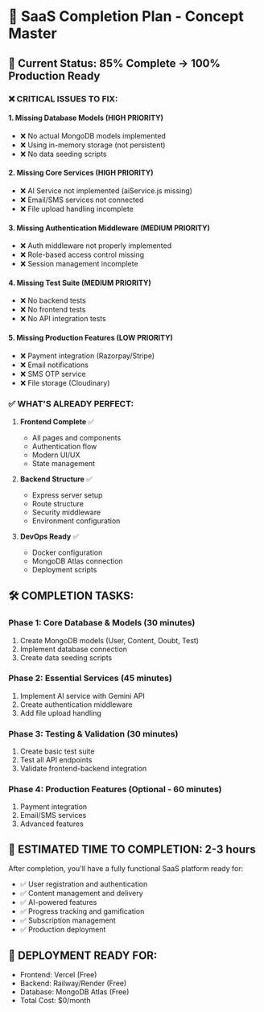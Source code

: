 # 🚀 SaaS Completion Plan - Concept Master

## 🎯 Current Status: 85% Complete → 100% Production Ready

### ❌ CRITICAL ISSUES TO FIX:

#### 1. **Missing Database Models** (HIGH PRIORITY)
- ❌ No actual MongoDB models implemented
- ❌ Using in-memory storage (not persistent)
- ❌ No data seeding scripts

#### 2. **Missing Core Services** (HIGH PRIORITY)
- ❌ AI Service not implemented (aiService.js missing)
- ❌ Email/SMS services not connected
- ❌ File upload handling incomplete

#### 3. **Missing Authentication Middleware** (MEDIUM PRIORITY)
- ❌ Auth middleware not properly implemented
- ❌ Role-based access control missing
- ❌ Session management incomplete

#### 4. **Missing Test Suite** (MEDIUM PRIORITY)
- ❌ No backend tests
- ❌ No frontend tests
- ❌ No API integration tests

#### 5. **Missing Production Features** (LOW PRIORITY)
- ❌ Payment integration (Razorpay/Stripe)
- ❌ Email notifications
- ❌ SMS OTP service
- ❌ File storage (Cloudinary)

### ✅ WHAT'S ALREADY PERFECT:

1. **Frontend Complete** ✅
   - All pages and components
   - Authentication flow
   - Modern UI/UX
   - State management

2. **Backend Structure** ✅
   - Express server setup
   - Route structure
   - Security middleware
   - Environment configuration

3. **DevOps Ready** ✅
   - Docker configuration
   - MongoDB Atlas connection
   - Deployment scripts

## 🛠️ COMPLETION TASKS:

### Phase 1: Core Database & Models (30 minutes)
1. Create MongoDB models (User, Content, Doubt, Test)
2. Implement database connection
3. Create data seeding scripts

### Phase 2: Essential Services (45 minutes)
1. Implement AI service with Gemini API
2. Create authentication middleware
3. Add file upload handling

### Phase 3: Testing & Validation (30 minutes)
1. Create basic test suite
2. Test all API endpoints
3. Validate frontend-backend integration

### Phase 4: Production Features (Optional - 60 minutes)
1. Payment integration
2. Email/SMS services
3. Advanced features

## 🎯 ESTIMATED TIME TO COMPLETION: 2-3 hours

After completion, you'll have a fully functional SaaS platform ready for:
- ✅ User registration and authentication
- ✅ Content management and delivery
- ✅ AI-powered features
- ✅ Progress tracking and gamification
- ✅ Subscription management
- ✅ Production deployment

## 🚀 DEPLOYMENT READY FOR:
- Frontend: Vercel (Free)
- Backend: Railway/Render (Free)
- Database: MongoDB Atlas (Free)
- Total Cost: $0/month